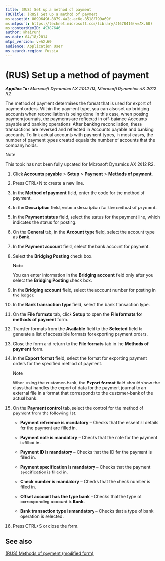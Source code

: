 ```yaml
---
title: (RUS) Set up a method of payment
TOCTitle: (RUS) Set up a method of payment
ms:assetid: 8099649d-8879-4a2d-ac6e-8518f799a69f
ms:mtpsurl: https://technet.microsoft.com/library/JJ678416(v=AX.60)
ms:contentKeyID: 49387646
author: Khairunj
ms.date: 04/18/2014
mtps_version: v=AX.60
audience: Application User
ms.search.region: Russia
---
```


# (RUS) Set up a method of payment 


_**Applies To:** Microsoft Dynamics AX 2012 R3, Microsoft Dynamics AX 2012 R2_

The method of payment determines the format that is used for export of payment orders. Within the payment type, you can also set up bridging accounts when reconciliation is being done. In this case, when posting payment journals, the payments are reflected in off-balance Accounts payable and banking operations. After banking reconciliation, these transactions are reversed and reflected in Accounts payable and banking accounts. To link actual accounts with payment types, in most cases, the number of payment types created equals the number of accounts that the company holds.


> [!NOTE]
> <P>This topic has not been fully updated for Microsoft Dynamics AX 2012 R2.</P>



1.  Click **Accounts payable** \> **Setup** \> **Payment** \> **Methods of payment**.

2.  Press CTRL+N to create a new line.

3.  In the **Method of payment** field, enter the code for the method of payment.

4.  In the **Description** field, enter a description for the method of payment.

5.  In the **Payment status** field, select the status for the payment line, which indicates the status for posting.

6.  On the **General** tab, in the **Account type** field, select the account type as **Bank**.

7.  In the **Payment account** field, select the bank account for payment.

8.  Select the **Bridging Posting** check box.
    

    > [!NOTE]
    > <P>You can enter information in the <STRONG>Bridging account</STRONG> field only after you select the <STRONG>Bridging Posting</STRONG> check box.</P>



9.  In the **Bridging account** field, select the account number for posting in the ledger.

10. In the **Bank transaction type** field, select the bank transaction type.

11. On the **File formats** tab, click **Setup** to open the **File formats for methods of payment** form.

12. Transfer formats from the **Available** field to the **Selected** field to generate a list of accessible formats for exporting payment orders.

13. Close the form and return to the **File formats** tab in the **Methods of payment** form.

14. In the **Export format** field, select the format for exporting payment orders for the specified method of payment.
    

    > [!NOTE]
    > <P>When using the customer-bank, the <STRONG>Export format</STRONG> field should show the class that handles the export of data for the payment journal to an external file in a format that corresponds to the customer-bank of the actual bank.</P>



15. On the **Payment control** tab, select the control for the method of payment from the following list:
    
      - **Payment reference is mandatory** – Checks that the essential details for the payment are filled in.
    
      - **Payment note is mandatory** – Checks that the note for the payment is filled in.
    
      - **Payment ID is mandatory** – Checks that the ID for the payment is filled in.
    
      - **Payment specification is mandatory** – Checks that the payment specification is filled in.
    
      - **Check number is mandatory** – Checks that the check number is filled in.
    
      - **Offset account has the type bank** – Checks that the type of corresponding account is **Bank**.
    
      - **Bank transaction type is mandatory** – Checks that a type of bank operation is selected.

16. Press CTRL+S or close the form.

## See also

[(RUS) Methods of payment (modified form)](https://technet.microsoft.com/library/jj665379\(v=ax.60\))

  


